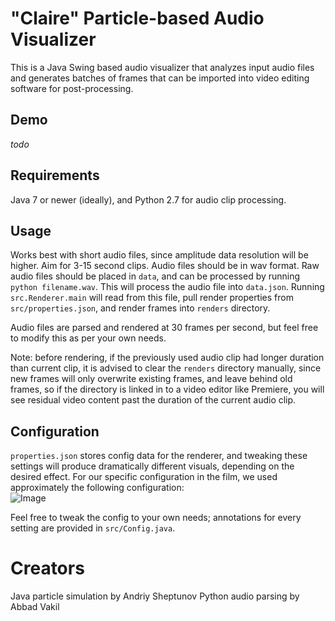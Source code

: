 # "Claire" Particle-based Audio Visualizer

This is a Java Swing based audio visualizer that analyzes input audio files and generates 
batches of frames that can be imported into video editing software for post-processing.

## Demo
_todo_

## Requirements

Java 7 or newer (ideally), and Python 2.7 for audio clip processing.

## Usage

Works best with short audio files, since amplitude data resolution will be higher. Aim for 3-15 second clips.
Audio files should be in wav format. Raw audio files should be placed in `data`, and can be processed by running 
`python filename.wav`. This will process the audio file into `data.json`. Running `src.Renderer.main` will read from this 
file, pull render properties from `src/properties.json`, and render frames into `renders` directory.

Audio files are parsed and rendered at 30 frames per second, but feel free to modify this as per your own needs.

Note: before rendering, if the previously used audio clip had longer duration than current clip, it is advised to 
clear the `renders` directory manually, since new frames will only overwrite existing frames, and leave behind old frames, 
so if the directory is linked in to a video editor like Premiere, you will see residual video content past the duration of 
the current audio clip.

## Configuration

`properties.json` stores config data for the renderer, and tweaking these settings will produce dramatically different 
visuals, depending on the desired effect. For our specific configuration in the film, we used approximately the 
following configuration:  
![Image](https://i.imgur.com/MCmXoaw.png)

Feel free to tweak the config to your own needs; annotations for every setting are provided in `src/Config.java`.

# Creators
Java particle simulation by Andriy Sheptunov
Python audio parsing by Abbad Vakil
